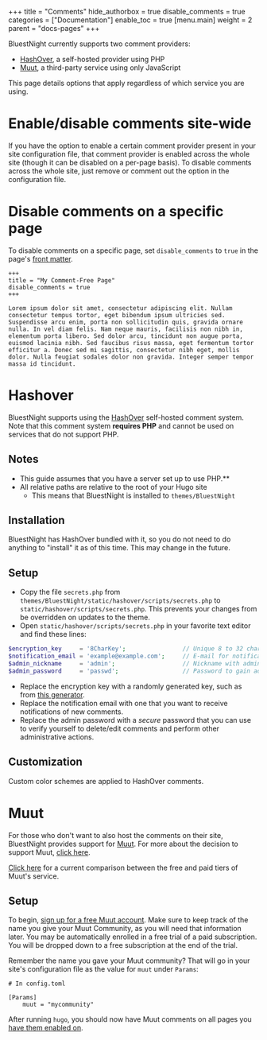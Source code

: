 +++
title = "Comments"
hide_authorbox = true
disable_comments = true
categories = ["Documentation"]
enable_toc = true
[menu.main]
  weight = 2
  parent = "docs-pages"
+++

BluestNight currently supports two comment providers:

- [HashOver](comments/hashover), a self-hosted provider using PHP
- [Muut](comments/muut), a third-party service using only JavaScript

This page details options that apply regardless of which service you are using.


# Enable/disable comments site-wide

If you have the option to enable a certain comment provider present in your site configuration file, that comment provider is enabled across the whole site (though it can be disabled on a per-page basis). To disable comments across the whole site, just remove or comment out the option in the configuration file.

<!--more-->

# Disable comments on a specific page

To disable comments on a specific page, set `disable_comments` to `true` in the page's [front matter](http://gohugo.io/content/front-matter/).

```
+++
title = "My Comment-Free Page"
disable_comments = true
+++

Lorem ipsum dolor sit amet, consectetur adipiscing elit. Nullam consectetur tempus tortor, eget bibendum ipsum ultricies sed. Suspendisse arcu enim, porta non sollicitudin quis, gravida ornare nulla. In vel diam felis. Nam neque mauris, facilisis non nibh in, elementum porta libero. Sed dolor arcu, tincidunt non augue porta, euismod lacinia nibh. Sed faucibus risus massa, eget fermentum tortor efficitur a. Donec sed mi sagittis, consectetur nibh eget, mollis dolor. Nulla feugiat sodales dolor non gravida. Integer semper tempor massa id tincidunt.
```

# Hashover

BluestNight supports using the [HashOver](http://tildehash.com/?page=hashover) self-hosted comment system. Note that this comment system **requires PHP** and cannot be used on services that do not support PHP.

## Notes
- This guide assumes that you have a server set up to use PHP.**
- All relative paths are relative to the root of your Hugo site
  - This means that BluestNight is installed to `themes/BluestNight`

## Installation

BluestNight has HashOver bundled with it, so you do not need to do anything to "install" it as of this time. This may change in the future.

## Setup

- Copy the file `secrets.php` from `themes/BluestNight/static/hashover/scripts/secrets.php` to `static/hashover/scripts/secrets.php`. This prevents your changes from be overridden on updates to the theme.
- Open `static/hashover/scripts/secrets.php` in your favorite text editor and find these lines:

```php
$encryption_key     = '8CharKey';                // Unique 8 to 32 character encryption key
$notification_email = 'example@example.com';     // E-mail for notification of new comments
$admin_nickname     = 'admin';                   // Nickname with admin rights (must be title-cased)
$admin_password     = 'passwd';                  // Password to gain admin rights
```

- Replace the encryption key with a randomly generated key, such as from [this generator](http://passwordsgenerator.net/).
- Replace the notification email with one that you want to receive notifications of new comments.
- Replace the admin password with a *secure* password that you can use to verify yourself to delete/edit comments and perform other administrative actions.

## Customization

Custom color schemes are applied to HashOver comments.

# Muut

For those who don't want to also host the comments on their site, BluestNight provides support for [Muut](https://muut.com/). For more about the decision to support Muut, [click here](https://shadow53.com/post/new-social-features/#comments-by-muut).

[Click here](https://muut.com/pricing/) for a current comparison between the free and paid tiers of Muut's service.

## Setup

To begin, [sign up for a free Muut account](https://muut.com/setup/). Make sure to keep track of the name you give your Muut Community, as you will need that information later. You may be automatically enrolled in a free trial of a paid subscription. You will be dropped down to a free subscription at the end of the trial.

Remember the name you gave your Muut community? That will go in your site's configuration file as the value for `muut` under `Params`:

```
# In config.toml

[Params]
    muut = "mycommunity"
```

After running `hugo`, you should now have Muut comments on all pages you [have them enabled on](comments).
